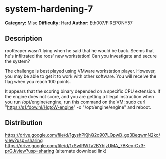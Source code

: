 # system-hardening-7
**Category:** Misc
**Difficulty:** Hard
**Author:** Eth007/FIREPONY57

## Description
rooReaper wasn't lying when he said that he would be back. Seems that he's infiltrated the roos' new workstation! Can you investigate and secure the system?

The challenge is best played using VMware workstation player. However, you may be able to get it to work with other software. You will receive the flag when you reach 100 points.

It appears that the scoring binary depended on a specific CPU extension. If the engine does not score, and you are getting a Illegal instruction when you run /opt/engine/engine, run this command on the VM: sudo curl "https://s1.fdow.nl/HgtoW-engine" -o "/opt/engine/engine" and reboot.

## Distribution

https://drive.google.com/file/d/1gyshPKjhQ2o907LQpwB_gq3BeqwmN2ko/view?usp=sharing https://drive.google.com/file/d/1xSwlRWTa2BYhjzUMA_7BKeqrCx3-prGJ/view?usp=sharing (alternate download link)

